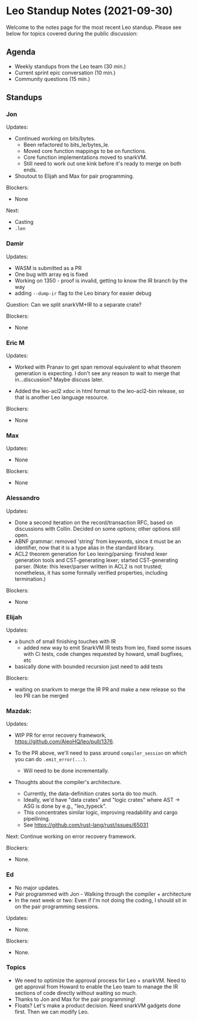 # Leo Standup Notes (2021-09-30)

Welcome to the notes page for the most recent Leo standup. Please see below for topics covered during the public discussion:

## Agenda

* Weekly standups from the Leo team (30 min.)
* Current sprint epic conversation (10 min.)
* Community questions (15 min.)

## Standups

### Jon

Updates:

* Continued working on bits/bytes.
  * Been refactored to bits_le/bytes_le.
  * Moved core function mappings to be on functions.
  * Core function implementations moved to snarkVM.
  * Still need to work out one kink before it's ready to merge on both ends.
* Shoutout to Elijah and Max for pair programming.

Blockers:

* None

Next:
* Casting
* `.len`

### Damir

Updates:

* WASM is submitted as a PR
* One bug with array eq is fixed
* Working on 1350 - proof is invalid, getting to know the IR branch by the way
* adding `--dump-ir` flag to the Leo binary for easier debug

Question:  Can we split snarkVM+IR to a separate crate?  

Blockers:

* None

### Eric M

Updates:

* Worked with Pranav to get span removal equivalent to what theorem generation is expecting.
  I don't see any reason to wait to merge that in...discussion?  Maybe discuss later.
  
* Added the leo-acl2 xdoc in html format to the leo-acl2-bin release, so that is another
  Leo language resource.

Blockers:

* None

### Max

Updates:

* None

Blockers:

* None

### Alessandro

Updates:

* Done a second iteration on the record/transaction RFC, based on discussions with Collin. Decided on some options; other options still open.
* ABNF grammar: removed 'string' from keywords, since it must be an identifier, now that it is a type alias in the standard library.
* ACL2 theorem generation for Leo lexing/parsing: finished lexer generation tools and CST-generating lexer; started CST-generating parser.
  (Note: this lexer/parser written in ACL2 is not trusted; nonetheless, it has some formally verified properties, including termination.)

Blockers:

* None

### Elijah

Updates:
  * a bunch of small finishing touches with IR
      * added new way to emit SnarkVM IR tests from leo, fixed some issues with Ci tests, code changes requested by howard, small bugfixes, etc
  * basically done with bounded recursion just need to add tests

Blockers:

* waiting on snarkvm to merge the IR PR and make a new release so the leo PR can be merged

### Mazdak:

Updates:

  * WIP PR for error recovery framework, https://github.com/AleoHQ/leo/pull/1376.

  * To the PR above, we'll need to pass around `compiler_session` on which you can do `.emit_error(...)`.
    - Will need to be done incrementally.

  * Thoughts about the compiler's architecture.
    - Currently, the data-definition crates sorta do too much.
    - Ideally, we'd have "data crates" and "logic crates" where AST -> ASG is done by e.g., "leo_typeck".
    - This concentrates similar logic, improving readability and cargo pipeilining.
    - See https://github.com/rust-lang/rust/issues/65031

Next:  Continue working on error recovery framework.

Blockers:

* None.

### Ed 

* No major updates.
* Pair programmed with Jon - Walking through the compiler + architecture
* In the next week or two:  Even if I'm not doing the coding, I should sit in on the pair programming sessions.

Updates:

* None.

Blockers:

* None.

### Topics

* We need to optimize the approval process for Leo + snarkVM.  Need to get approval from Howard to enable the Leo team to manage the IR sections of code directly without waiting so much.
* Thanks to Jon and Max for the pair programming!
* Floats?  Let's make a product decision.  Need snarkVM gadgets done first.  Then we can modify Leo.

